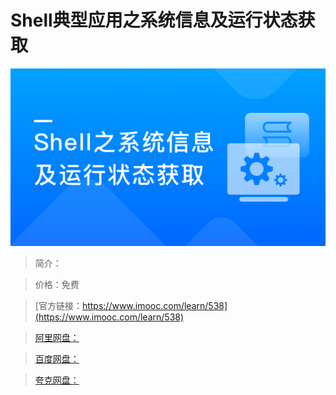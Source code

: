 # Shell典型应用之系统信息及运行状态获取

![img](../../assets/5fe442ec000162fa05400304.jpg)

> 简介：

> 价格：免费

> [官方链接：https://www.imooc.com/learn/538](https://www.imooc.com/learn/538)

> [阿里网盘：]()

> [百度网盘：]()

> [夸克网盘：]()
